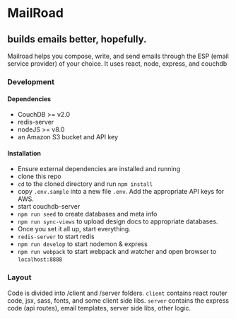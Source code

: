 # MailRoad

## builds emails better, hopefully.
Mailroad helps you compose, write, and send emails through the ESP (email service provider) of your choice. It uses react, node, express, and couchdb

### Development

#### Dependencies
* CouchDB >= v2.0
* redis-server
* nodeJS >= v8.0
* an Amazon S3 bucket and API key

#### Installation
* Ensure external dependencies are installed and running
* clone this repo
* `cd` to the cloned directory and run `npm install`
* copy `.env.sample` into a new file `.env`. Add the appropriate API keys for AWS.
* start couchdb-server
* `npm run seed` to create databases and meta info
* `npm run sync-views` to upload design docs to appropriate databases.
* Once you set it all up, start everything.
* `redis-server` to start redis
* `npm run develop` to start nodemon & express
* `npm run webpack` to start webpack and watcher and open browser to `localhost:8888`



### Layout
Code is divided into /client and /server folders. `client` contains react router code, jsx, sass, fonts, and some client side libs.
`server` contains the express code (api routes), email templates, server side libs, other logic.
